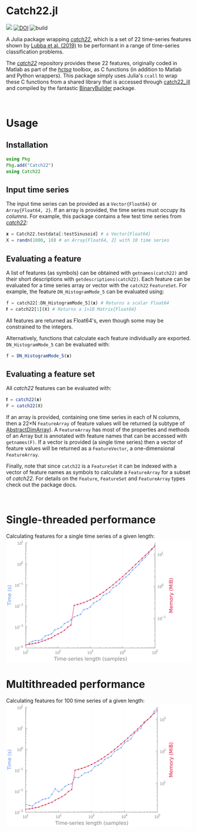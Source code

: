 # Catch22.jl
[![](https://img.shields.io/badge/docs-dev-blue.svg)](https://brendanjohnharris.github.io/Catch22.jl/dev)
[![DOI](https://zenodo.org/badge/342070622.svg)](https://zenodo.org/badge/latestdoi/342070622)
![build](https://github.com/brendanjohnharris/Catch22.jl/actions/workflows/CI.yml/badge.svg)

A Julia package wrapping [_catch22_](https://www.github.com/chlubba/catch22), which is a set of 22 time-series features shown by [Lubba et al. (2019)](https://doi.org/10.1007/s10618-019-00647-x) to be performant in a range of time-series classification problems.

The [_catch22_](https://www.github.com/chlubba/catch22) repository provides these 22 features, originally coded in Matlab as part of the [_hctsa_](https://github.com/benfulcher/hctsa) toolbox, as C functions (in addition to Matlab and Python wrappers). This package simply uses Julia's `ccall` to wrap these C functions from a shared library that is accessed through [catch22_jll](https://github.com/JuliaBinaryWrappers/catch22_jll.jl) and compiled by the fantastic [BinaryBuilder](https://github.com/JuliaPackaging/BinaryBuilder.jl) package.

<br>

# Usage
## Installation
```Julia
using Pkg
Pkg.add("Catch22")
using Catch22
```

## Input time series
The input time series can be provided as a `Vector{Float64}` or `Array{Float64, 2}`. If an array is provided, the time series must occupy its _columns_. For example, this package contains a few test time series from [_catch22_](https://www.github.com/chlubba/catch22):
```Julia
𝐱 = Catch22.testdata[:testSinusoid] # a Vector{Float64}
X = randn(1000, 10) # an Array{Float64, 2} with 10 time series
```

## Evaluating a feature
A list of features (as symbols) can be obtained with `getnames(catch22)` and their short descriptions with `getdescriptions(catch22)`. Each feature can be evaluated for a time series array or vector with the `catch22` `FeatureSet`. For example, the feature `DN_HistogramMode_5` can be evaluated using:
```Julia
f = catch22[:DN_HistogramMode_5](𝐱) # Returns a scalar Float64
𝐟 = catch22[1](X) # Returns a 1×10 Matrix{Float64}
```
All features are returned as Float64's, even though some may be constrained to the integers.

Alternatively, functions that calculate each feature individually are exported. `DN_HistogramMode_5` can be evaluated with:
```Julia
f = DN_HistogramMode_5(𝐱)
```

## Evaluating a feature set
All _catch22_ features can be evaluated with:
```Julia
𝐟 = catch22(𝐱)
F = catch22(X)
```
If an array is provided, containing one time series in each of N columns, then a 22×N `FeatureArray` of feature values will be returned (a subtype of [AbstractDimArray](https://github.com/rafaqz/DimensionalData.jl)).
A `FeatureArray` has most of the properties and methods of an Array but is annotated with feature names that can be accessed with `getnames(F)`.
If a vector is provided (a single time series) then a vector of feature values will be returned as a `FeatureVector`, a one-dimensional `FeatureArray`.

Finally, note that since `catch22` is a `FeatureSet` it can be indexed with a vector of feature names as symbols to calculate a `FeatureArray` for a subset of _catch22_. For details on the `Feature`, `FeatureSet` and `FeatureArray` types check out the package docs.

<br>

# Single-threaded performance
Calculating features for a single time series of a given length:
![scaling](scaling.png)
# Multithreaded performance
Calculating features for 100 time series of a given length:
![multithread_scaling](multithread_scaling.png)
